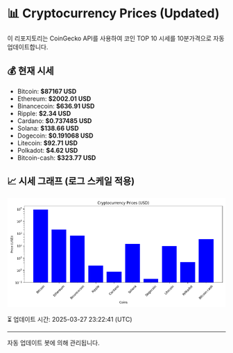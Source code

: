 
# 📊 Cryptocurrency Prices (Updated)

이 리포지토리는 CoinGecko API를 사용하여 코인 TOP 10 시세를 10분가격으로 자동 업데이트합니다.

## 💰 현재 시세
- Bitcoin: **$87167 USD**
- Ethereum: **$2002.01 USD**
- Binancecoin: **$636.91 USD**
- Ripple: **$2.34 USD**
- Cardano: **$0.737485 USD**
- Solana: **$138.66 USD**
- Dogecoin: **$0.191068 USD**
- Litecoin: **$92.71 USD**
- Polkadot: **$4.62 USD**
- Bitcoin-cash: **$323.77 USD**

## 📈 시세 그래프 (로그 스케일 적용)
![Crypto Prices](crypto_prices.png)

⏳ 업데이트 시간: 2025-03-27 23:22:41 (UTC)

---
자동 업데이트 봇에 의해 관리됩니다.
